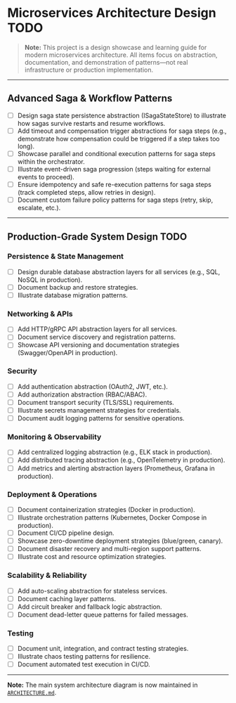 # Microservices Architecture Design TODO

> **Note:** This project is a design showcase and learning guide for modern microservices architecture. All items focus on abstraction, documentation, and demonstration of patterns—not real infrastructure or production implementation.

---

## Advanced Saga & Workflow Patterns
- [ ] Design saga state persistence abstraction (ISagaStateStore) to illustrate how sagas survive restarts and resume workflows.
- [ ] Add timeout and compensation trigger abstractions for saga steps (e.g., demonstrate how compensation could be triggered if a step takes too long).
- [ ] Showcase parallel and conditional execution patterns for saga steps within the orchestrator.
- [ ] Illustrate event-driven saga progression (steps waiting for external events to proceed).
- [ ] Ensure idempotency and safe re-execution patterns for saga steps (track completed steps, allow retries in design).
- [ ] Document custom failure policy patterns for saga steps (retry, skip, escalate, etc.).

---

## Production-Grade System Design TODO

### Persistence & State Management
- [ ] Design durable database abstraction layers for all services (e.g., SQL, NoSQL in production).
- [ ] Document backup and restore strategies.
- [ ] Illustrate database migration patterns.

### Networking & APIs
- [ ] Add HTTP/gRPC API abstraction layers for all services.
- [ ] Document service discovery and registration patterns.
- [ ] Showcase API versioning and documentation strategies (Swagger/OpenAPI in production).

### Security
- [ ] Add authentication abstraction (OAuth2, JWT, etc.).
- [ ] Add authorization abstraction (RBAC/ABAC).
- [ ] Document transport security (TLS/SSL) requirements.
- [ ] Illustrate secrets management strategies for credentials.
- [ ] Document audit logging patterns for sensitive operations.

### Monitoring & Observability
- [ ] Add centralized logging abstraction (e.g., ELK stack in production).
- [ ] Add distributed tracing abstraction (e.g., OpenTelemetry in production).
- [ ] Add metrics and alerting abstraction layers (Prometheus, Grafana in production).

### Deployment & Operations
- [ ] Document containerization strategies (Docker in production).
- [ ] Illustrate orchestration patterns (Kubernetes, Docker Compose in production).
- [ ] Document CI/CD pipeline design.
- [ ] Showcase zero-downtime deployment strategies (blue/green, canary).
- [ ] Document disaster recovery and multi-region support patterns.
- [ ] Illustrate cost and resource optimization strategies.

### Scalability & Reliability
- [ ] Add auto-scaling abstraction for stateless services.
- [ ] Document caching layer patterns.
- [ ] Add circuit breaker and fallback logic abstraction.
- [ ] Document dead-letter queue patterns for failed messages.

### Testing
- [ ] Document unit, integration, and contract testing strategies.
- [ ] Illustrate chaos testing patterns for resilience.
- [ ] Document automated test execution in CI/CD.

---
**Note:** The main system architecture diagram is now maintained in [`ARCHITECTURE.md`](./ARCHITECTURE.md). 